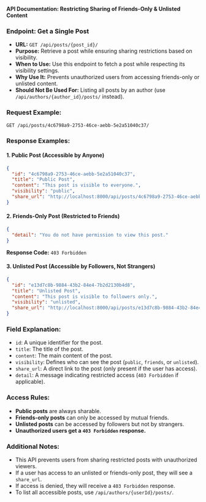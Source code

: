 **API Documentation: Restricting Sharing of Friends-Only & Unlisted Content**

### **Endpoint: Get a Single Post**

- **URL:** `GET /api/posts/{post_id}/`
- **Purpose:** Retrieve a post while ensuring sharing restrictions based on visibility.
- **When to Use:** Use this endpoint to fetch a post while respecting its visibility settings.
- **Why Use It:** Prevents unauthorized users from accessing friends-only or unlisted content.
- **Should Not Be Used For:** Listing all posts by an author (use `/api/authors/{author_id}/posts/` instead).

### **Request Example:**

```http
GET /api/posts/4c6798a9-2753-46ce-aebb-5e2a51040c37/
```

### **Response Examples:**

#### **1. Public Post (Accessible by Anyone)**

```json
{
  "id": "4c6798a9-2753-46ce-aebb-5e2a51040c37",
  "title": "Public Post",
  "content": "This post is visible to everyone.",
  "visibility": "public",
  "share_url": "http://localhost:8000/api/posts/4c6798a9-2753-46ce-aebb-5e2a51040c37/"
}
```

#### **2. Friends-Only Post (Restricted to Friends)**

```json
{
  "detail": "You do not have permission to view this post."
}
```

**Response Code:** `403 Forbidden`

#### **3. Unlisted Post (Accessible by Followers, Not Strangers)**

```json
{
  "id": "e13d7c8b-9884-43b2-84e4-7b2d2130b4d8",
  "title": "Unlisted Post",
  "content": "This post is visible to followers only.",
  "visibility": "unlisted",
  "share_url": "http://localhost:8000/api/posts/e13d7c8b-9884-43b2-84e4-7b2d2130b4d8/"
}
```

### **Field Explanation:**

- `id`: A unique identifier for the post.
- `title`: The title of the post.
- `content`: The main content of the post.
- `visibility`: Defines who can see the post (`public`, `friends`, or `unlisted`).
- `share_url`: A direct link to the post (only present if the user has access).
- `detail`: A message indicating restricted access (`403 Forbidden` if applicable).

### **Access Rules:**

- **Public posts** are always sharable.
- **Friends-only posts** can only be accessed by mutual friends.
- **Unlisted posts** can be accessed by followers but not by strangers.
- **Unauthorized users get a `403 Forbidden` response.**

### **Additional Notes:**

- This API prevents users from sharing restricted posts with unauthorized viewers.
- If a user has access to an unlisted or friends-only post, they will see a `share_url`.
- If access is denied, they will receive a `403 Forbidden` response.
- To list all accessible posts, use `/api/authors/{userId}/posts/`.
